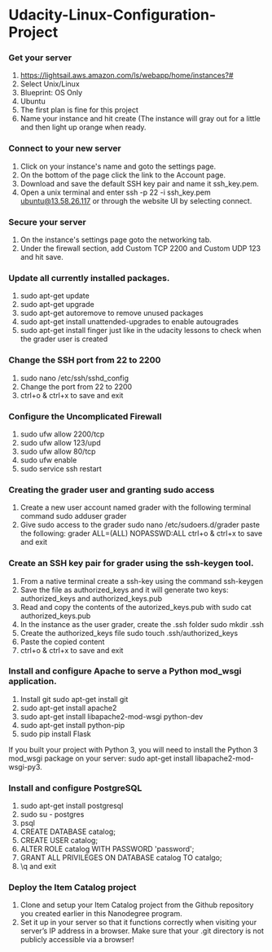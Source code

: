 # Udacity-Linux-Configuration-Project

### Get your server
1. https://lightsail.aws.amazon.com/ls/webapp/home/instances?#
2. Select Unix/Linux
3. Blueprint: OS Only
4. Ubuntu
5. The first plan is fine for this project
6. Name your instance and hit create (The instance will gray out for a little and then light up orange when ready.

### Connect to your new server
1. Click on your instance's name and goto the settings page.
2. On the bottom of the page click the link to the Account page.
3. Download and save the default SSH key pair and name it ssh_key.pem.
2. Open a unix terminal and enter ssh -p 22 -i ssh_key.pem ubuntu@13.58.26.117 or through the website UI by selecting connect.

### Secure your server
1. On the instance's settings page goto the networking tab.
2. Under the firewall section, add Custom TCP 2200 and Custom UDP 123 and hit save.

### Update all currently installed packages.
1. sudo apt-get update
2. sudo apt-get upgrade
3. sudo apt-get autoremove to remove unused packages
4. sudo apt-get install unattended-upgrades to enable autougrades
5. sudo apt-get install finger just like in the udacity lessons to check when the grader user is created

### Change the SSH port from 22 to 2200
1. sudo nano /etc/ssh/sshd_config
2. Change the port from 22 to 2200
3. ctrl+o & ctrl+x to save and exit
 
### Configure the Uncomplicated Firewall
1. sudo ufw allow 2200/tcp
2. sudo ufw allow 123/upd
3. sudo ufw allow 80/tcp
4. sudo ufw enable
5. sudo service ssh restart

### Creating the grader user and granting sudo access
1. Create a new user account named grader with the following terminal command
  sudo adduser grader
2. Give sudo access to the grader
  sudo nano /etc/sudoers.d/grader
  paste the following:
  grader ALL=(ALL) NOPASSWD:ALL
  ctrl+o & ctrl+x to save and exit

### Create an SSH key pair for grader using the ssh-keygen tool.
1. From a native terminal create a ssh-key using the command ssh-keygen
2. Save the file as authorized_keys and it will generate two keys:
authorized_keys and authorized_keys.pub
3. Read and copy the contents of the autorized_keys.pub with sudo cat authorized_keys.pub
4. In the instance as the user grader, create the .ssh folder
sudo mkdir .ssh
5. Create the authorized_keys file
sudo touch .ssh/authorized_keys
6. Paste the copied content
7. ctrl+o & ctrl+x to save and exit

### Install and configure Apache to serve a Python mod_wsgi application.
1. Install git sudo apt-get install git
2. sudo apt-get install apache2
3. sudo apt-get install libapache2-mod-wsgi python-dev
4. sudo apt-get install python-pip
5. sudo pip install Flask



If you built your project with Python 3, you will need to install the Python 3 mod_wsgi package on your server: sudo apt-get install libapache2-mod-wsgi-py3.
### Install and configure PostgreSQL
1. sudo apt-get install postgresql
2. sudo su - postgres
3. psql
4. CREATE DATABASE catalog;
5. CREATE USER catalog;
6. ALTER ROLE catalog WITH PASSWORD 'password';
7. GRANT ALL PRIVILEGES ON DATABASE catalog TO catalgo;
8. \q and exit


### Deploy the Item Catalog project
1. Clone and setup your Item Catalog project from the Github repository you created earlier in this Nanodegree program.
2. Set it up in your server so that it functions correctly when visiting your server’s IP address in a browser. Make sure that your .git directory is not publicly accessible via a browser!
